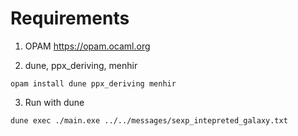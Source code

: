 


# Requirements

1. OPAM
https://opam.ocaml.org

2. dune, ppx_deriving, menhir
````
opam install dune ppx_deriving menhir
````

3. Run with dune
````
dune exec ./main.exe ../../messages/sexp_intepreted_galaxy.txt
````


